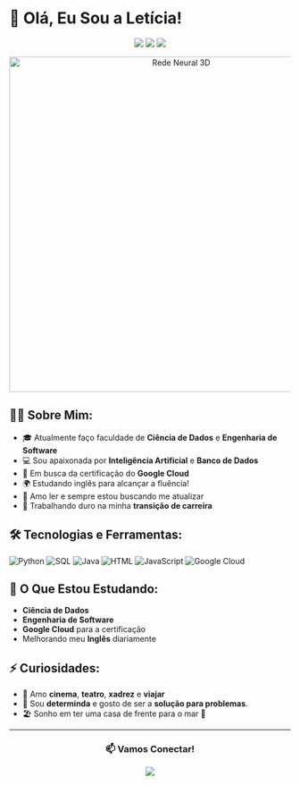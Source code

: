 # 💫 Olá, Eu Sou a Letícia!

<p align="center">
  <img src="https://img.shields.io/badge/Estudante%20de%20Ciência%20de%20Dados-pink?style=for-the-badge&logo=google-cloud" />
  <img src="https://img.shields.io/badge/Engenharia%20de%20Software-lilac?style=for-the-badge&logo=python" />
  <img src="https://img.shields.io/badge/IA%20%26%20Banco%20de%20Dados-pink?style=for-the-badge&logo=artificial-intelligence" />
</p>

<p align="center">
  <img src="[https://i.gifer.com/J5A.gif](https://i.gifer.com/J5A.gif](https://i.gifer.com/6bMK.gif)" alt="Rede Neural 3D" width="600px"/>
</p>

## 👩‍💻 Sobre Mim:
- 🎓 Atualmente faço faculdade de **Ciência de Dados** e **Engenharia de Software**
- 💻 Sou apaixonada por **Inteligência Artificial** e **Banco de Dados**
- 🎯 Em busca da certificação do **Google Cloud**
- 🌍 Estudando inglês para alcançar a fluência!
- 🧠 Amo ler e sempre estou buscando me atualizar
- 🧩 Trabalhando duro na minha **transição de carreira**

## 🛠️ Tecnologias e Ferramentas:
 ![Python](https://img.shields.io/badge/Python-blue?style=flat&logo=python)
 ![SQL](https://img.shields.io/badge/SQL-gray?style=flat&logo=postgresql)
 ![Java](https://img.shields.io/badge/Java-orange?style=flat&logo=java)
 ![HTML](https://img.shields.io/badge/HTML-red?style=flat&logo=html5)
 ![JavaScript](https://img.shields.io/badge/JavaScript-yellow?style=flat&logo=javascript)
 ![Google Cloud](https://img.shields.io/badge/GoogleCloud-green?style=flat&logo=google-cloud)

## 🌱 O Que Estou Estudando:
- **Ciência de Dados**
- **Engenharia de Software** 
- **Google Cloud** para a certificação
- Melhorando meu **Inglês** diariamente

## ⚡ Curiosidades:
- 🎥 Amo **cinema**, **teatro**, **xadrez** e **viajar**
- 🚀 Sou **determinda** e gosto de ser a **solução para problemas**.
- 🏖️ Sonho em ter uma casa de frente para o mar 🌊

---

<div align="center">
  <h3>📫 Vamos Conectar!</h3>
  <a href="www.linkedin.com/in/leticiagobbi88"><img src="https://img.shields.io/badge/LinkedIn-pink?style=for-the-badge&logo=linkedin"/></a>
</div>
<!---
Leticia-Gobbi88/Leticia-Gobbi88 is a ✨ special ✨ repository because its `README.md` (this file) appears on your GitHub profile.
You can click the Preview link to take a look at your changes.
--->
